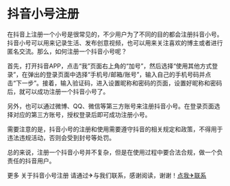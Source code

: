 # 抖音小号注册

在抖音上注册一个小号是很常见的，不少用户为了不同的目的都会注册抖音小号。抖音小号可以用来记录生活、发布创意视频，也可以用来关注喜欢的博主或者进行匿名交流。那么，如何注册一个抖音小号呢？

首先，打开抖音APP，点击“我”页面右上角的“加号”，然后选择“使用其他方式登录”，在弹出的登录页面中选择“手机号/邮箱/账号”，输入自己的手机号码并点击“下一步”。接着，输入验证码，进入设置昵称和密码的页面，设置好昵称和密码后，就可以成功注册一个抖音小号了。

另外，也可以通过微博、QQ、微信等第三方账号来注册抖音小号。在登录页面选择对应的第三方账号，授权登录后即可成功注册小号。

需要注意的是，抖音小号的注册和使用需要遵守抖音的相关规定和政策，不得用于违法违规活动，否则会受到封号等处罚。

总的来说，注册一个抖音小号并不复杂，但是在使用过程中要合法合规，做一个负责任的抖音用户。

更多 关于抖音小号注册 请通过✈与我们联系，感谢阅读，谢谢！[点我✈联系](https://a.k02.cc)